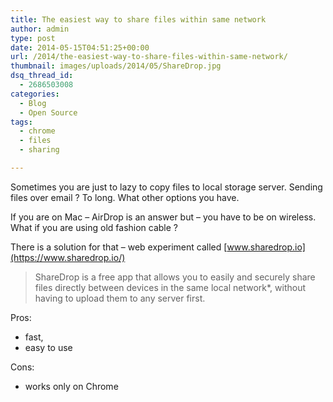 ```yaml
---
title: The easiest way to share files within same network
author: admin
type: post
date: 2014-05-15T04:51:25+00:00
url: /2014/the-easiest-way-to-share-files-within-same-network/
thumbnail: images/uploads/2014/05/ShareDrop.jpg
dsq_thread_id:
  - 2686503008
categories:
  - Blog
  - Open Source
tags:
  - chrome
  - files
  - sharing

---
```

Sometimes you are just to lazy to copy files to local storage server. Sending files over email ? To long. What other options you have.

If you are on Mac &#8211; AirDrop is an answer but &#8211; you have to be on wireless. What if you are using old fashion cable ?

There is a solution for that &#8211; web experiment called [www.sharedrop.io](https://www.sharedrop.io/)

> ShareDrop is a free app that allows you to easily and securely share files directly between devices in the same local network*, without having to upload them to any server first.

Pros:

  * fast,
  * easy to use

Cons:

  * works only on Chrome